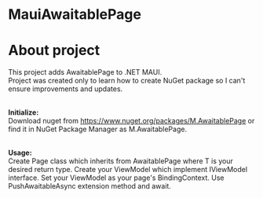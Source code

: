 # MauiAwaitablePage

<h1>About project</h1>
This project adds AwaitablePage to .NET MAUI. <br>
Project was created only to learn how to create NuGet package so I can't ensure improvements and updates.<br><br>

<b>Initialize:</b><br>
Download nuget from https://www.nuget.org/packages/M.AwaitablePage or find it in NuGet Package Manager as M.AwaitablePage.<br><br>

<b>Usage:</b><br>
Create Page class which inherits from AwaitablePage<T> where T is your desired return type. Create your ViewModel which implement IViewModel interface. Set your ViewModel as your page's BindingContext. Use PushAwaitableAsync<T> extension method and await.




